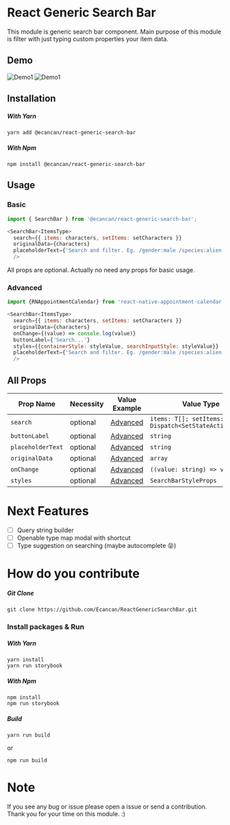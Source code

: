 # React Generic Search Bar

This module is generic search bar component. Main purpose of this module is filter with just typing custom properties your item data.

## Demo 

![Demo1](https://s1.gifyu.com/images/Screen-Recording-2022-08-29-at-01.07.21.gif)
![Demo1](https://s1.gifyu.com/images/Screen-Recording-2022-08-29-at-01.06.49.gif)

## Installation

##### With Yarn

```
yarn add @ecancan/react-generic-search-bar
```

##### With Npm

```
npm install @ecancan/react-generic-search-bar
```
## Usage

### Basic

```js
import { SearchBar } from '@ecancan/react-generic-search-bar';

<SearchBar<ItemsType>
  search={{ items: characters, setItems: setCharacters }}
  originalData={characters}
  placeholderText={'Search and filter. Eg. /gender:male /species:alien ...'}
  />
```

All props are optional. Actually no need any props for basic usage.

### Advanced

```js
import {RNAppointmentCalendar} from 'react-native-appointment-calendar';

<SearchBar<ItemsType>
  search={{ items: characters, setItems: setCharacters }}
  originalData={characters}
  onChange={(value) => console.log(value)}
  buttonLabel={'Search...'}
  styles={{containerStyle: styleValue, searchInputStyle: styleValue}}
  placeholderText={'Search and filter. Eg. /gender:male /species:alien ...'}
  />
```

## All Props

| Prop Name                 | Necessity | Value Example                               | Value Type                                                     |
|---------------------------|-----------|---------------------------------------------|----------------------------------------------------------------|
| `search`                  | optional  | [Advanced](#advanced)                       | `items: T[]; setItems: Dispatch<SetStateAction<T[]>>` |
| `buttonLabel`             | optional          | [Advanced](#advanced)                                    | `string`                                                       |
| `placeholderText`         | optional          | [Advanced](#advanced)                                    | `string`                                                       |
| `originalData`            | optional          | [Advanced](#advanced)                                    | `array`                                                        |
| `onChange`                | optional          | [Advanced](#advanced)                        | `((value: string) => void)`                                    |
| `styles`                  | optional          | [Advanced](#advanced)                        | `SearchBarStyleProps`                                          |

# Next Features
- [ ] Query string builder
- [ ] Openable type map modal with shortcut
- [ ] Type suggestion on searching (maybe autocomplete 😝)

# How do you contribute

##### Git Clone
```
git clone https://github.com/Ecancan/ReactGenericSearchBar.git
```
### Install packages & Run

##### With Yarn
```
yarn install
yarn run storybook
```

##### With Npm
```
npm install
npm run storybook
```

##### Build 
```
yarn run build
```
or
```
npm run build
```

# Note
If you see any bug or issue please open a issue or send a contribution. Thank you for your time on this module. :)
